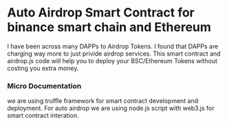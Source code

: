 # Auto Airdrop Smart Contract for binance smart chain and Ethereum

I have been across many DAPPs to Airdrop Tokens. I found that DAPPs are charging way more to just privide airdrop services. This smart contract and airdrop.js code will help you to deploy your BSC/Ethereum Tokens without costing you extra money.

### Micro Documentation
we are using truffle framework for smart contract development and deployment. For auto airdrop we are using node.js script with web3.js for smart contract interation.